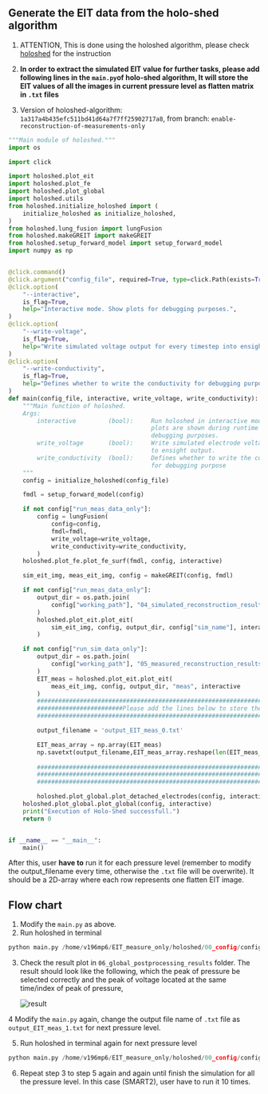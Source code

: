 ## Generate the EIT data from the holo-shed algorithm
1. ATTENTION, This is done using the holoshed algorithm, please check [holoshed](https://gitlab.com/xenotaph3/holoshed) for the instruction
   
2. **In order to extract the simulated EIT value for further tasks, please add following lines in the ```main.py```of holo-shed algorithm, It will store the EIT values of all the images in current pressure level as flatten matrix in ```.txt``` files**
   
3. Version of holoshed-algorithm: ```1a317a4b435efc511bd41d64a7f7ff25902717a8```, from branch: ```enable-reconstruction-of-measurements-only```
   
```python
"""Main module of holoshed."""
import os

import click

import holoshed.plot_eit
import holoshed.plot_fe
import holoshed.plot_global
import holoshed.utils
from holoshed.initialize_holoshed import (
    initialize_holoshed as initialize_holoshed,
)
from holoshed.lung_fusion import lungFusion
from holoshed.makeGREIT import makeGREIT
from holoshed.setup_forward_model import setup_forward_model
import numpy as np


@click.command()
@click.argument("config_file", required=True, type=click.Path(exists=True))
@click.option(
    "--interactive",
    is_flag=True,
    help="Interactive mode. Show plots for debugging purposes.",
)
@click.option(
    "--write-voltage",
    is_flag=True,
    help="Write simulated voltage output for every timestep into ensight format.",
)
@click.option(
    "--write-conductivity",
    is_flag=True,
    help="Defines whether to write the conductivity for debugging purpose.",
)
def main(config_file, interactive, write_voltage, write_conductivity):
    """Main function of holoshed.
    Args:
        interactive         (bool):     Run holoshed in interactive mode, i.e.
                                        plots are shown during runtime for
                                        debugging purposes.
        write_voltage       (bool):     Write simulated electrode voltages
                                        to ensight output.
        write_conductivity  (bool):     Defines whether to write the conductivity
                                        for debugging purpose
    """
    config = initialize_holoshed(config_file)

    fmdl = setup_forward_model(config)

    if not config["run_meas_data_only"]:
        config = lungFusion(
            config=config,
            fmdl=fmdl,
            write_voltage=write_voltage,
            write_conductivity=write_conductivity,
        )
    holoshed.plot_fe.plot_fe_surf(fmdl, config, interactive)

    sim_eit_img, meas_eit_img, config = makeGREIT(config, fmdl)

    if not config["run_meas_data_only"]:
        output_dir = os.path.join(
            config["working_path"], "04_simulated_reconstruction_results"
        )
        holoshed.plot_eit.plot_eit(
            sim_eit_img, config, output_dir, config["sim_name"], interactive
        )

    if not config["run_sim_data_only"]:
        output_dir = os.path.join(
            config["working_path"], "05_measured_reconstruction_results"
        )
        EIT_meas = holoshed.plot_eit.plot_eit(
            meas_eit_img, config, output_dir, "meas", interactive
        )
        #############################################################################################
        ########################Please add the lines below to store the data#########################
        #############################################################################################

        output_filename = 'output_EIT_meas_0.txt'

        EIT_meas_array = np.array(EIT_meas)
        np.savetxt(output_filename,EIT_meas_array.reshape(len(EIT_meas_array),-1),delimiter=',')
        
        #############################################################################################
        #############################################################################################
        #############################################################################################

        holoshed.plot_global.plot_detached_electrodes(config, interactive)
    holoshed.plot_global.plot_global(config, interactive)
    print("Execution of Holo-Shed successfull.")
    return 0


if __name__ == "__main__":
    main()
```
After this, user **have to** run it for each pressure level (remember to modify the output_filename every time, otherwise the ```.txt``` file will be overwrite). It should be a 2D-array where each row represents one flatten EIT image.

## Flow chart

1. Modify the ```main.py``` as above.
2. Run holoshed in terminal
```python 
python main.py /home/v196mp6/EIT_measure_only/holoshed/00_config/config_file_meas_0.json
```
3. Check the result plot in ```06_global_postprocessing_results``` folder. The result should look like the following, which the peak of pressure be selected correctly and the peak of voltage located at the same time/index of peak of pressure,
   
    ![result](/demo_imag/demo_holoshed_result.png)

4 Modify the ```main.py``` again, change the output file name of ```.txt``` file as  ```output_EIT_meas_1.txt``` for next pressure level.
   
5. Run holoshed in terminal again for next pressure level
```python 
python main.py /home/v196mp6/EIT_measure_only/holoshed/00_config/config_file_meas_1.json
```
6. Repeat step 3 to step 5 again and again until finish the simulation for all the pressure level. In this case (SMART2), user have to run it 10 times.

